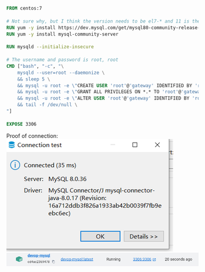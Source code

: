 ```dockerfile
FROM centos:7

# Not sure why, but I think the version needs to be el7-* and 11 is the latest one
RUN yum -y install https://dev.mysql.com/get/mysql80-community-release-el7-11.noarch.rpm
RUN yum -y install mysql-community-server

RUN mysqld --initialize-insecure

# The username and password is root, root
CMD ["bash", "-c", "\
    mysqld --user=root --daemonize \
    && sleep 5 \
    && mysql -u root -e \"CREATE USER 'root'@'gateway' IDENTIFIED BY 'root';\" \
    && mysql -u root -e \"GRANT ALL PRIVILEGES ON *.* TO 'root'@'gateway';\" \
    && mysql -u root -e \"ALTER USER 'root'@'gateway' IDENTIFIED BY 'root';\" \
    && tail -f /dev/null \
"]

EXPOSE 3306
```
Proof of connection:
![Databse Connection](mysql_connection.png)
![Docker Container](docker_container.png)

